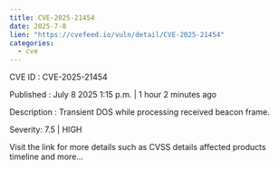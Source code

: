 ```yaml
--- 
title: CVE-2025-21454
date: 2025-7-8
lien: "https://cvefeed.io/vuln/detail/CVE-2025-21454"
categories:
  - cve
---
```


CVE ID : CVE-2025-21454

Published :  July 8
2025
1:15 p.m. | 1 hour
2 minutes ago

Description : Transient DOS while processing received beacon frame.

Severity: 7.5 | HIGH

Visit the link for more details
such as CVSS details
affected products
timeline
and more...
